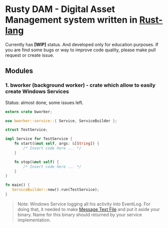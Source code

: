 # Rusty DAM - Digital Asset Management system written in [Rust-lang]

Currently has **[WIP]** status. And developed only for education purposes.
If you are find some bugs or way to improve code quality, please make pull request or create issue.

## Modules 

### 1. bworker (background worker) - crate which allow to easily create Windows Services 

Status: almost done, some issues left.

```rust
extern crate bworker;

use bworker::service::{ Service, ServiceBuilder };

struct TestService;

impl Service for TestService {
    fn start(&mut self, args: &[String]) {
        /* Insert code here ... */ 
    }

    fn stop(&mut self) {
        /* Insert code here ... */ 
    }
}

fn main() {
   ServiceBuilder::new().run(TestService);
}
```

> Note: Windows Service logging all his activity into EventLog. For doing that, it needed to make [Message Text File]
> and put it aside your binary. Name for this binary should returned by your service implementation.

[Rust-lang]: https://www.rust-lang.org 
[Message Text File]: https://msdn.microsoft.com/en-us/library/windows/desktop/dd996906(v=vs.85).aspx

